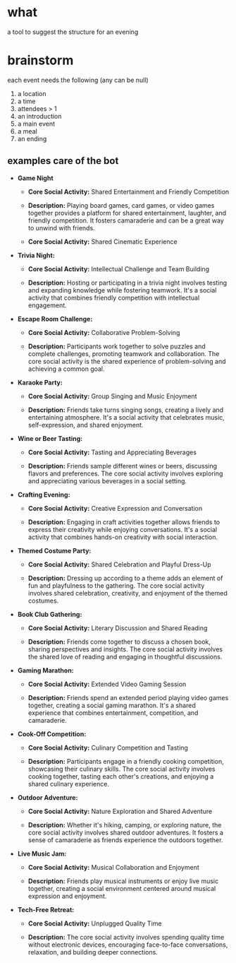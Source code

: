 # what
a tool to suggest the structure for an evening


# brainstorm

each event needs the following (any can be null)
1. a location
2. a time
3. attendees > 1 
4. an introduction
5. a main event
6. a meal
7. an ending

## examples care of the bot
*   **Game Night** 
    
    *   **Core Social Activity:** Shared Entertainment and Friendly Competition
        
    *   **Description:** Playing board games, card games, or video games together provides a platform for shared entertainment, laughter, and friendly competition. It fosters camaraderie and can be a great way to unwind with friends.
    *   **Core Social Activity:** Shared Cinematic Experience
        
*   **Trivia Night:**
    
    *   **Core Social Activity:** Intellectual Challenge and Team Building
        
    *   **Description:** Hosting or participating in a trivia night involves testing and expanding knowledge while fostering teamwork. It's a social activity that combines friendly competition with intellectual engagement.
        
*   **Escape Room Challenge:**
    
    *   **Core Social Activity:** Collaborative Problem-Solving
        
    *   **Description:** Participants work together to solve puzzles and complete challenges, promoting teamwork and collaboration. The core social activity is the shared experience of problem-solving and achieving a common goal.
        
*   **Karaoke Party:**
    
    *   **Core Social Activity:** Group Singing and Music Enjoyment
        
    *   **Description:** Friends take turns singing songs, creating a lively and entertaining atmosphere. It's a social activity that celebrates music, self-expression, and shared enjoyment.
        
*   **Wine or Beer Tasting:**
    
    *   **Core Social Activity:** Tasting and Appreciating Beverages
        
    *   **Description:** Friends sample different wines or beers, discussing flavors and preferences. The core social activity involves exploring and appreciating various beverages in a social setting.
        
*   **Crafting Evening:**
    
    *   **Core Social Activity:** Creative Expression and Conversation
        
    *   **Description:** Engaging in craft activities together allows friends to express their creativity while enjoying conversations. It's a social activity that combines hands-on creativity with social interaction.
        
*   **Themed Costume Party:**
    
    *   **Core Social Activity:** Shared Celebration and Playful Dress-Up
        
    *   **Description:** Dressing up according to a theme adds an element of fun and playfulness to the gathering. The core social activity involves shared celebration, creativity, and enjoyment of the themed costumes.
        
*   **Book Club Gathering:**
    
    *   **Core Social Activity:** Literary Discussion and Shared Reading
        
    *   **Description:** Friends come together to discuss a chosen book, sharing perspectives and insights. The core social activity involves the shared love of reading and engaging in thoughtful discussions.
        
*   **Gaming Marathon:**
    
    *   **Core Social Activity:** Extended Video Gaming Session
        
    *   **Description:** Friends spend an extended period playing video games together, creating a social gaming marathon. It's a shared experience that combines entertainment, competition, and camaraderie.
        
*   **Cook-Off Competition:**
    
    *   **Core Social Activity:** Culinary Competition and Tasting
        
    *   **Description:** Participants engage in a friendly cooking competition, showcasing their culinary skills. The core social activity involves cooking together, tasting each other's creations, and enjoying a shared culinary experience.
        
*   **Outdoor Adventure:**
    
    *   **Core Social Activity:** Nature Exploration and Shared Adventure
        
    *   **Description:** Whether it's hiking, camping, or exploring nature, the core social activity involves shared outdoor adventures. It fosters a sense of camaraderie as friends experience the outdoors together.
        
*   **Live Music Jam:**
    
    *   **Core Social Activity:** Musical Collaboration and Enjoyment
        
    *   **Description:** Friends play musical instruments or enjoy live music together, creating a social environment centered around musical expression and enjoyment.
        
*   **Tech-Free Retreat:**
    
    *   **Core Social Activity:** Unplugged Quality Time
        
    *   **Description:** The core social activity involves spending quality time without electronic devices, encouraging face-to-face conversations, relaxation, and building deeper connections.